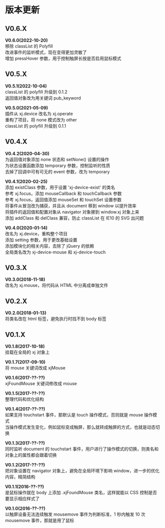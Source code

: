 <!-- --------------------------------------------------------------------------------------- -->
# 版本更新  



<!-- --------------------------------------------------------------------------------------- -->
## V0.6.X  



**V0.6.0(2022-10-20)**  
移除 classList 的 Polyfill  
改进事件的监听模式，现在变得更加灵敏了  
增加 pressHover 参数，用于控制触屏长按是否启用鼠标模式  



<!-- --------------------------------------------------------------------------------------- -->
## V0.5.X  



**V0.5.1(2022-10-04)**  
classList 的 polyfill 升级到 0.1.2  
返回值对象改为用关键词 pub_keyword  

**V0.5.0(2021-05-09)**  
插件从 xj.device 改名为 xj.operate  
重构了项目，将 none 模式改为 other  
classList 的 polyfill 升级到 0.1.1  



<!-- --------------------------------------------------------------------------------------- -->
## V0.4.X  



**V0.4.2(2020-04-30)**  
为返回值对象添加 none 状态和 setNone() 设置的操作  
为状态设置函数添加 temporary 参数，控制监听的性质  
去掉了回调中可有可无的 event 参数，改为 temporary  

**V0.4.1(2020-02-25)**  
添加 existClass 参数，用于设置 'xj-device-exist' 的类名  
参考 xj.focus，添加 mouseCallback 和 touchCallback 参数  
参考 xj.focus，返回值添加 mouseSet 和 touchSet 设置参数  
将事件从冒泡改为捕获，并且从 document 移到 window 以提升效率  
将插件的返回值和配置对象从 navigator 对象挪到 window.xj 对象上来  
添加 addClass 和 delClass 兼容，防止 classList 在 IE10 的 SVG 出问题  

**V0.4.0(2020-01-14)**  
改名为 xj.device，重构整个项目  
添加 setting 参数，用于更改基础设置  
添加模块化的相关内容，去除了 jQuery 的依赖  
全局类名改为 xj-device-mouse 和 xj-device-touch  



<!-- --------------------------------------------------------------------------------------- -->
## V0.3.X  



**V0.3.0(2018-11-18)**  
改名为 xj.mouse，将代码从 HTML 中分离成单独文件  



<!-- --------------------------------------------------------------------------------------- -->
## V0.2.X  



**V0.2.0(2018-01-13)**  
将类名改在 html 标签，避免执行时找不到 body 标签  



<!-- --------------------------------------------------------------------------------------- -->
## V0.1.X  



**V0.1.8(2017-10-18)**  
挂载在全局的 xj 对象上  

**V0.1.7(2017-09-10)**  
将 mouse 关键词改成 xjMouse  

**V0.1.6(2017-??-??)**  
xjFoundMouse 关键词修改成 mouse  

**V0.1.5(2017-??-??)**  
整理代码和优化结构  

**V0.1.4(2017-??-??)**  
如果支持 touchstart 事件，那默认是 touch 操作模式，否则就是 mouse 操作模式  
当操作模式发生变化，例如鼠标变成触屏，那么就转成触屏的方式，也就是动态切换  

**V0.1.3(2017-??-??)**  
同时监听 document 的 touchstart 事件，用户进行了操作模式的切换，则类名和对象上的属性都会跟着切换  

**V0.1.2(2017-??-??)**  
把对象设置在 navigator 对象上，避免在全局环境下影响 window，进一步的优化内容，精简结构  

**V0.1.1(2016-??-??)**  
是鼠标操作就在 body 上添加 .xjFoundMouse 类名，这样就能以 CSS 控制是否要显示相应样式了  

**V0.1.0(2016-??-??)**  
以触屏设备无法连续触发 mousemove 事件为判断标准，1 秒内触发 10 次 mousemove 事件，那就是用了鼠标  


